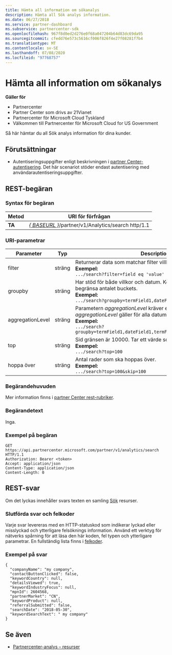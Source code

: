 ```yaml
---
title: Hämta all information om sökanalys
description: Hämta all Sök analys information.
ms.date: 06/27/2018
ms.service: partner-dashboard
ms.subservice: partnercenter-sdk
ms.openlocfilehash: 967f8d0ed2d276e0f68a047204b64d83dc69da95
ms.sourcegitcommit: cfedd76e573c5616cf006f826f4e27f08281f7b4
ms.translationtype: MT
ms.contentlocale: sv-SE
ms.lasthandoff: 07/08/2020
ms.locfileid: "97768757"
---
```

# <a name="get-all-search-analytics-information"></a>Hämta all information om sökanalys

**Gäller för**

- Partnercenter
- Partner Center som drivs av 21Vianet
- Partnercenter för Microsoft Cloud Tyskland
- Välkommen till Partnercenter för Microsoft Cloud for US Government

Så här hämtar du all Sök analys information för dina kunder.

## <a name="prerequisites"></a>Förutsättningar

- Autentiseringsuppgifter enligt beskrivningen i [partner Center-autentisering](partner-center-authentication.md). Det här scenariot stöder endast autentisering med användarautentiseringsuppgifter.

## <a name="rest-request"></a>REST-begäran

### <a name="request-syntax"></a>Syntax för begäran

| Metod  | URI för förfrågan |
|---------|-------------|
| **TA** | [*\{ BASEURL \}*](partner-center-rest-urls.md)/partner/v1/Analytics/search http/1.1 |

### <a name="uri-parameters"></a>URI-parametrar

|    Parameter     |  Typ  |                                                                                                                   Description                                                                                                                    |
|------------------|--------|--------------------------------------------------------------------------------------------------------------------------------------------------------------------------------------------------------------------------------------------------|
|      filter      | sträng |                                                                     Returnerar data som matchar filter villkoret. </br> **Exempel:**</br> `.../search?filter=field eq 'value'`                                                                     |
|     groupby      | sträng |                                         Har stöd för både villkor och datum. Kort krets logik för att begränsa antalet buckets. </br> **Exempel:**</br> `.../search?groupby=termField1,dateField1,termField2`                                         |
| aggregationLevel | sträng | Parametern *aggregationLevel* kräver en *groupby*. Parametern *aggregationLevel* gäller för alla datum fält som finns i *groupby*. </br> **Exempel:**</br>  `.../search?groupby=termField1,dateField1,termField2&aggregationLevel=day` |
|       top        | sträng |                                                                     Sid gränsen är 10000. Tar ett värde som är mindre än 10000.  </br> **Exempel:**</br>  `.../search?top=100`                                                                     |
|       hoppa över       | sträng |                                                                                  Antal rader som ska hoppas över. </br> **Exempel:**</br> `.../search?top=100&skip=100`                                                                                   |

### <a name="request-headers"></a>Begärandehuvuden

Mer information finns i [partner Center rest-rubriker](headers.md).

### <a name="request-body"></a>Begärandetext

Inga.

### <a name="request-example"></a>Exempel på begäran

```http
GET https://api.partnercenter.microsoft.com/partner/v1/analytics/search HTTP/1.1
Authorization: Bearer <token>
Accept: application/json
Content-Type: application/json
Content-Length: 0
```

## <a name="rest-response"></a>REST-svar

Om det lyckas innehåller svars texten en samling [Sök](partner-center-analytics-resources.md#search-resource) resurser.

### <a name="response-success-and-error-codes"></a>Slutförda svar och felkoder

Varje svar levereras med en HTTP-statuskod som indikerar lyckad eller misslyckad och ytterligare felsöknings information. Använd ett verktyg för nätverks spårning för att läsa den här koden, fel typen och ytterligare parametrar. En fullständig lista finns i [felkoder](error-codes.md).

### <a name="response-example"></a>Exempel på svar

```http
{
  "companyName": "my company",
  "contactButtonClicked": false,
  "keywordCountry": null,
  "detailsViewed": true,
  "keywordIndustryFocus": null,
  "mpnId": 2604568,
  "partnerMarket": "CN",
  "keywordProduct": null,
  "referralSubmitted": false,
  "searchDate": "2018-05-30",
  "keywordSearchText": " my company"
}
```

## <a name="see-also"></a>Se även

- [Partnercenter-analys – resurser](partner-center-analytics-resources.md)
